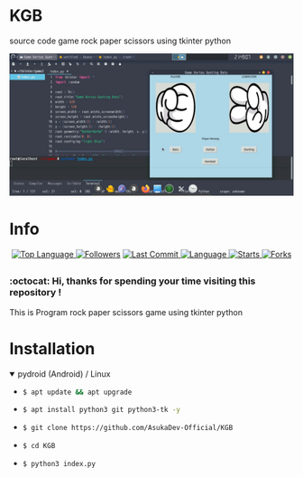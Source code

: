 # KGB
source code game rock paper scissors using tkinter python

<p align="center">
  <a name="top" href="#octocat-hi-there-thanks-for-visiting-">
     <img alt="AsukaDev-Official/KGB" height="60%" width="100%" src="Screenshot_20210503-214910226.jpg"/>
  </a>
</p>

# Info

<p align="center">

 <a href="https://github.com/AsukaDev-Official">
    <img alt="Top Language" src="https://img.shields.io/github/languages/top/AsukaDev-Official/KGB.svg"/>
  </a>
<a href="https://github.com/AsukaDev-Official/followers">
  <img title="Followers" src="https://img.shields.io/github/followers/AsukaDev-Official?label=Followers&color=blue&style=flat-square"></a>
<a href="https://github.com/AsukaDev-Official/Anime-Tracker/stargazers/">
<a href="https://github.com/AsukaDev-Official">
  <img alt="Last Commit" src="https://img.shields.io/github/last-commit/AsukaDev-Official/KGB.svg"/>
</a>
<a href="https://github.com/AsukaDev-Official">
  <img alt="Language" src="https://img.shields.io/github/languages/count/AsukaDev-Official/KGB.svg"/>
</a>
<a href="https://github.com/AsukaDev-Official">
  <img alt="Starts" src="https://img.shields.io/github/stars/AsukaDev-Official/KGB.svg"/>
</a>
<a href="https://github.com/AsukaDev-Official">
  <img alt="Forks" src="https://img.shields.io/github/forks/AsukaDev-Official/KGB.svg"/>
</a>
</div>
</p>

##
### :octocat: Hi, thanks for spending your time visiting this repository !
<p>
This is Program rock paper scissors game using tkinter python
</p>


# Installation
<details open>
<summary> pydroid (Android) / Linux</summary>

- ```bash
  $ apt update && apt upgrade
  ```

- ```bash
  $ apt install python3 git python3-tk -y
  ```

- ```bash
  $ git clone https://github.com/AsukaDev-Official/KGB
  ```

- ```bash
  $ cd KGB
  ```

- ```bash
  $ python3 index.py
  ```
